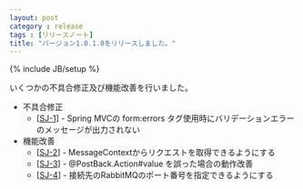 ```yaml
---
layout: post
category : release
tags : [リリースノート]
title: "バージョン1.0.1.0をリリースしました。"
---
```

{% include JB/setup %}

いくつかの不具合修正及び機能改善を行いました。
            
 * 不具合修正
   * [<a href='https://sinavi-jfw.atlassian.net/browse/SJ-1'>SJ-1</a>] - Spring MVCの form:errors タグ使用時にバリデーションエラーのメッセージが出力されない
 * 機能改善
   * [<a href='https://sinavi-jfw.atlassian.net/browse/SJ-2'>SJ-2</a>] - MessageContextからリクエストを取得できるようにする
   * [<a href='https://sinavi-jfw.atlassian.net/browse/SJ-3'>SJ-3</a>] - @PostBack.Action#value を誤った場合の動作改善
   * [<a href='https://sinavi-jfw.atlassian.net/browse/SJ-4'>SJ-4</a>] - 接続先のRabbitMQのポート番号を指定できるようにする
